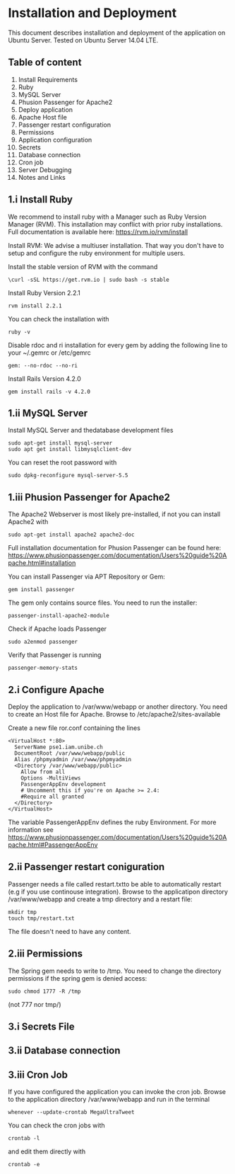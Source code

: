 # Installation and Deployment

This document describes installation and deployment of the application on Ubuntu Server. Tested on  Ubuntu Server 14.04 LTE.

## Table of content


1.  Install Requirements
  1.  Ruby
  1.  MySQL Server
  1.  Phusion Passenger for Apache2
1.  Deploy application
  1.  Apache Host file
  1.  Passenger restart configuration
  1.  Permissions
1.  Application configuration
  1. Secrets
  2. Database connection
  3. Cron job
1.  Server Debugging
1.  Notes and Links

## 1.i Install Ruby
We recommend to install ruby with a Manager such as Ruby Version Manager (RVM). This installation may conflict with prior ruby installations.
Full documentation is available here: https://rvm.io/rvm/install

Install RVM:
We advise a multiuser installation. That way you don't have to setup and configure the ruby environment for multiple users.

Install the stable version of RVM with the command

    \curl -sSL https://get.rvm.io | sudo bash -s stable
Install Ruby Version 2.2.1

    rvm install 2.2.1
You can check the installation with

    ruby -v
Disable rdoc and ri installation for every gem by adding the following line to your ~/.gemrc or /etc/gemrc

    gem: --no-rdoc --no-ri

Install Rails Version 4.2.0

    gem install rails -v 4.2.0

## 1.ii MySQL Server
Install MySQL Server and thedatabase  development files

    sudo apt-get install mysql-server
    sudo apt get install libmysqlclient-dev

You can reset the root password with

    sudo dpkg-reconfigure mysql-server-5.5

## 1.iii Phusion Passenger for Apache2
The Apache2 Webserver is most likely pre-installed, if not you can install Apache2 with

    sudo apt-get install apache2 apache2-doc
Full installation documentation for Phusion Passenger can be found here: https://www.phusionpassenger.com/documentation/Users%20guide%20Apache.html#installation

You can install Passenger via APT Repository or Gem:

    gem install passenger
The gem only contains source files. You need to run the installer:

    passenger-install-apache2-module
Check if Apache loads Passenger

    sudo a2enmod passenger
Verify that Passenger is running

    passenger-memory-stats

## 2.i  Configure Apache
Deploy the application to /var/www/webapp or another directory. You need to create an Host file for Apache. Browse to /etc/apache2/sites-available

Create a new file ror.conf containing the lines
  
    <VirtualHost *:80>
      ServerName pse1.iam.unibe.ch
      DocumentRoot /var/www/webapp/public
      Alias /phpmyadmin /var/www/phpmyadmin
      <Directory /var/www/webapp/public>
        Allow from all
        Options -MultiViews
        PassengerAppEnv development
        # Uncomment this if you're on Apache >= 2.4:
        #Require all granted
      </Directory>
    </VirtualHost>
The variable PassengerAppEnv defines the ruby Environment. For more information see https://www.phusionpassenger.com/documentation/Users%20guide%20Apache.html#PassengerAppEnv

## 2.ii Passenger restart coniguration
Passenger needs a file called restart.txtto be able to automatically restart (e.g if you use continouse integration).
Browse to the applicatipon directory /var/www/webapp and create a tmp directory and a restart file:

    mkdir tmp
    touch tmp/restart.txt
The file doesn't need to have any content.

## 2.iii Permissions
The Spring gem needs to write to /tmp. You need to change the directory permissions if the spring gem is denied access:

    sudo chmod 1777 -R /tmp
(not 777 nor tmp/)

## 3.i Secrets File
## 3.ii Database connection
## 3.iii Cron Job
If you have configured the application you can invoke the cron job. Browse to the application directory /var/www/webapp and run in the terminal

    whenever --update-crontab MegaUltraTweet
You can check the cron jobs with

    crontab -l
and edit them directly with

    crontab -e

